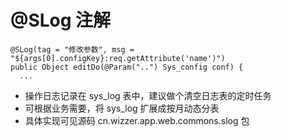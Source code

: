 # @SLog 注解

~~~
@SLog(tag = "修改参数", msg = "${args[0].configKey}:req.getAttribute('name')")
public Object editDo(@Param("..") Sys_config conf) {
  ...
~~~

* 操作日志记录在 sys_log 表中，建议做个清空日志表的定时任务
* 可根据业务需要，将 sys_log 扩展成按月动态分表
* 具体实现可见源码 cn.wizzer.app.web.commons.slog 包
